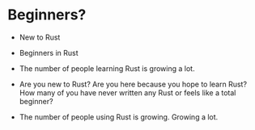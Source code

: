 # Beginners?


* New to Rust
* Beginners in Rust

* The number of people learning Rust is growing a lot.


* Are you new to Rust? Are you here because you hope to learn Rust? How many of you have never written any Rust or feels like a total beginner?
* The number of people using Rust is growing. Growing a lot.


